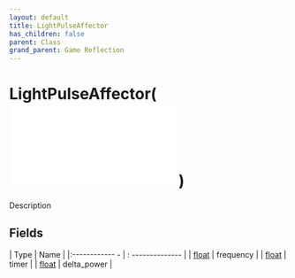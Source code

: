 ```yaml
---
layout: default
title: LightPulseAffector
has_children: false
parent: Class
grand_parent: Game Reflection
---
```

# LightPulseAffector( ![ AffectorLambda ](game-reflection/classes/affector_lambda.md) )
Description 

## Fields
| Type | Name |
|:------------ - | : -------------- |
| [float](game-reflection/components/float.md) | frequency |
| [float](game-reflection/components/float.md) | timer |
| [float](game-reflection/components/float.md) | delta_power |
